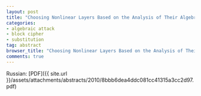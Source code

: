 ```yaml
---
layout: post
title: "Choosing Nonlinear Layers Based on the Analysis of Their Algebraic Properties"
categories:
- algebraic attack
- block cipher
- substitution
tag: abstract
browser_title: "Choosing Nonlinear Layers Based on the Analysis of Their Algebraic Properties"
comments: true
---
```


Russian: [PDF]({{ site.url }}/assets/attachments/abstracts/2010/8bbb6dea4ddc081cc41315a3cc2d97.pdf)
